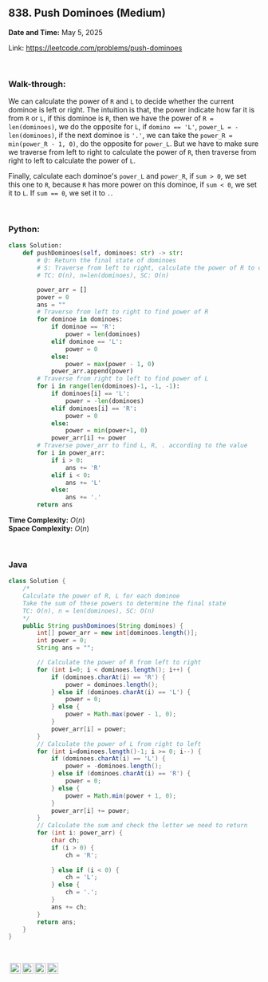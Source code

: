 ## 838. Push Dominoes (Medium)
**Date and Time:** May 5, 2025

Link: https://leetcode.com/problems/push-dominoes

<br>

### Walk-through: 
We can calculate the power of `R` and `L` to decide whether the current dominoe is left or right. The intuition is that, the power indicate how far it is from `R` or `L`, if this dominoe is `R`, then we have the power of `R = len(dominoes)`, we do the opposite for `L`, if `domino == 'L'`, `power_L = -len(dominoes)`, if the next dominoe is `'.'`, we can take the `power_R = min(power_R - 1, 0)`, do the opposite for `power_L`. But we have to make sure we traverse from left to right to calculate the power of `R`, then traverse from right to left to calculate the power of `L`.

Finally, calculate each dominoe's `power_L` and `power_R`, if `sum > 0`, we set this one to `R`, because `R` has more power on this dominoe, if `sum < 0`, we set it to `L`. If `sum == 0`, we set it to `.`.

<br>

### Python:
```python
class Solution:
    def pushDominoes(self, dominoes: str) -> str:
        # Q: Return the final state of dominoes
        # S: Traverse from left to right, calculate the power of R to current dominoe, if dominoe == R, set power = N, if dominoe == L, set power = 0, if '.', set max(power-1, 0)
        # TC: O(n), n=len(dominoes), SC: O(n)

        power_arr = []
        power = 0
        ans = ""
        # Traverse from left to right to find power of R
        for dominoe in dominoes:
            if dominoe == 'R':
                power = len(dominoes)
            elif dominoe == 'L':
                power = 0
            else:
                power = max(power - 1, 0)
            power_arr.append(power)
        # Traverse from right to left to find power of L
        for i in range(len(dominoes)-1, -1, -1):
            if dominoes[i] == 'L':
                power = -len(dominoes)
            elif dominoes[i] == 'R':
                power = 0
            else:
                power = min(power+1, 0)
            power_arr[i] += power
        # Traverse power_arr to find L, R, . according to the value
        for i in power_arr:
            if i > 0:
                ans += 'R'
            elif i < 0:
                ans += 'L'
            else:
                ans += '.'
        return ans
```
**Time Complexity:** $O(n)$ <br>
**Space Complexity:** $O(n)$

<br>

### Java
```java
class Solution {
    /*
    Calculate the power of R, L for each dominoe
    Take the sum of these powers to determine the final state
    TC: O(n), n = len(dominoes), SC: O(n)
    */
    public String pushDominoes(String dominoes) {
        int[] power_arr = new int[dominoes.length()];
        int power = 0;
        String ans = "";

        // Calculate the power of R from left to right
        for (int i=0; i < dominoes.length(); i++) {
            if (dominoes.charAt(i) == 'R') {
                power = dominoes.length();
            } else if (dominoes.charAt(i) == 'L') {
                power = 0;
            } else {
                power = Math.max(power - 1, 0);
            }
            power_arr[i] = power;
        }
        // Calculate the power of L from right to left
        for (int i=dominoes.length()-1; i >= 0; i--) {
            if (dominoes.charAt(i) == 'L') {
                power = -dominoes.length();
            } else if (dominoes.charAt(i) == 'R') {
                power = 0;
            } else {
                power = Math.min(power + 1, 0);
            }
            power_arr[i] += power;
        }
        // Calculate the sum and check the letter we need to return
        for (int i: power_arr) {
            char ch;
            if (i > 0) {
                ch = 'R';
                
            } else if (i < 0) {
                ch = 'L';
            } else {
                ch = '.';
            }
            ans += ch;
        }
        return ans;
    }
}
```

<br>

<img style="height:22px!important;margin-left:3px;vertical-align:text-bottom;" src="https://mirrors.creativecommons.org/presskit/icons/cc.svg?ref=chooser-v1" alt="CC BY-NC-SA" title="CC BY-NC-SA"><img style="height:22px!important;margin-left:3px;vertical-align:text-bottom;" src="https://mirrors.creativecommons.org/presskit/icons/by.svg?ref=chooser-v1" alt="BY: credit must be given to the creator" title="BY: credit must be given to the creator"><img style="height:22px!important;margin-left:3px;vertical-align:text-bottom;" src="https://mirrors.creativecommons.org/presskit/icons/nc.svg?ref=chooser-v1" alt="NC: Only noncommercial uses of the work are permitted" title="NC: Only noncommercial uses of the work are permitted"><img style="height:22px!important;margin-left:3px;vertical-align:text-bottom;" src="https://mirrors.creativecommons.org/presskit/icons/sa.svg?ref=chooser-v1" alt="SA: Adaptations must be shared under the same terms" title="SA: Adaptations must be shared under the same terms">